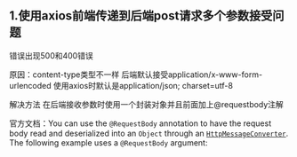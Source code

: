 ## 1.使用axios前端传递到后端post请求多个参数接受问题

错误出现500和400错误

原因：content-type类型不一样 后端默认接受application/x-www-form-urlencoded  使用axios时默认是application/json; charset=utf-8

解决方法 在后端接收参数时使用一个封装对象并且前面加上@requestbody注解

官方文档：You can use the `@RequestBody` annotation to have the request body read and deserialized into an `Object` through an [`HttpMessageConverter`](https://docs.spring.io/spring/docs/5.1.14.RELEASE/spring-framework-reference/integration.html#rest-message-conversion). The following example uses a `@RequestBody` argument:

